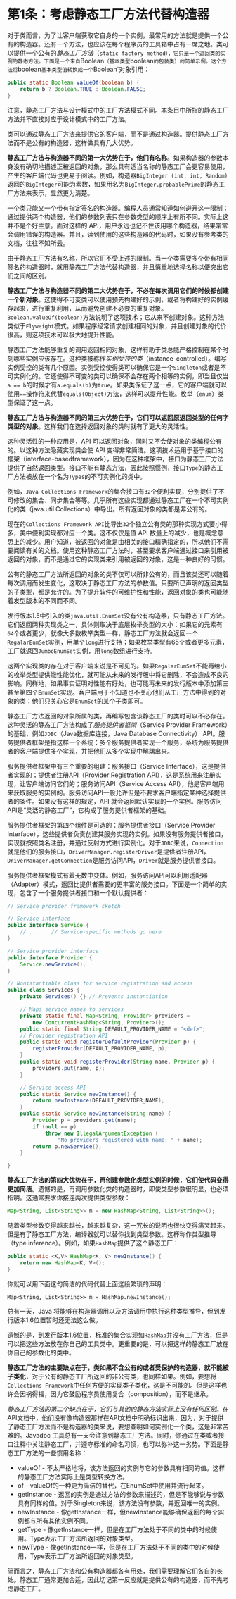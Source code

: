 # 第1条：考虑静态工厂方法代替构造器
对于类而言，为了让客户端获取它自身的一个实例，最常用的方法就是提供一个公有的构造器。还有一个方法，也应该在每个程序员的工具箱中占有一席之地。类可以提供一个公有的*静态工厂方法*（`static factory method），它只是一个返回类的实例的静态方法。下面是一个来自`Boolean`（基本类型`boolean`的包装类）的简单示例。这个方法将`boolean`基本类型值转换成一个`Boolean`对象引用：
```java
public static Boolean valueOf(boolean b) {
	return b ? Boolean.TRUE : Boolean.FALSE;
}
```
注意，静态工厂方法与设计模式中的工厂方法模式不同。本条目中所指的静态工厂方法并不直接对应于设计模式中的工厂方法。

类可以通过静态工厂方法来提供它的客户端，而不是通过构造器。提供静态工厂方法而不是公有的构造器，这样做具有几大优势。

**静态工厂方法与构造器不同的第一大优势在于，他们有名称**。如果构造器的参数本身没有确切地描述正被返回的对象，那么具有适当名称的静态工厂会更容易使用，产生的客户端代码也更易于阅读。例如，构造器`BigInteger (int, int, Random)`返回的`BigInteger`可能为素数，如果用名为`BigInteger.probablePrime`的静态工厂方法来表示，显然更为清楚。

一个类只能又一个带有指定签名的构造器。编程人员通常知道如何避开这一限制：通过提供两个构造器，他们的参数列表只在参数类型的顺序上有所不同。实际上这并不是个好主意。面对这样的 API，用户永远也记不住该用哪个构造器，结果常常会调用错误的构造器。并且，读到使用的这些构造器的代码时，如果没有参考类的文档，往往不知所云。

由于静态工厂方法有名称，所以它们不受上述的限制。当一个类需要多个带有相同签名的构造器时，就用静态工厂方法代替构造器，并且慎重地选择名称以便突出它们之间的区别。

**静态工厂方法与构造器不同的第二大优势在于，不必在每次调用它们的时候都创建一个新对象**。这使得不可变类可以使用预先构建好的示例，或者将构建好的实例缓存起来，进行重复利用，从而避免创建不必要的重复对象。`Boolean.valueOf(boolean)`方法说明了这项技术；它从来不创建对象。这种方法类似于`Flyweight`模式。如果程序经常请求创建相同的对象，并且创建对象的代价很高，则这项技术可以极大地提升性能。

静态工厂方法能够重复的调用返回相同对象，这样有助于类总能严格控制在某个时刻哪些实例应该存在。这种类被称作*实例受控的类*（instance-controlled）。编写实例受控的类有几个原因。实例受控使得类可以确保它是一个`Singleton`或者是不可实例化的。它还使得不可变的类可以确保不会存在两个相等的实例，即当且仅当`a == b`的时候才有`a.equals(b)`为`true`。如果类保证了这一点，它的客户端就可以使用`==`操作符来代替`equals(Object)`方法，这样可以提升性能。枚举（`enum`）类型保证了这一点。

**静态工厂方法与构造器不同的第三大优势在于，它们可以返回原返回类型的任何字类型的对象**。这样我们在选择返回对象的类时就有了更大的灵活性。

这种灵活性的一种应用是，API 可以返回对象，同时又不会使对象的类编程公有的。以这种方法隐藏实现类会使 API 变得非常简洁。这项技术适用于基于接口的框架（interface-basedframework），因为在这种框架中，接口为静态工厂方法提供了自然返回类型。接口不能有静态方法，因此按照惯例，接口`Type`的静态工厂方法被放在一个名为`Types`的不可实例化的类中。

例如，`Java Collections Framework`的集合接口有`32`个便利实现，分别提供了不可修改的集合、同步集合等等。几乎所有这些实现都通过静态工厂在一个不可实例化的类（java.util.Collections）中导出。所有返回对象的类都是非公有的。

现在的`Collections Framework API`比导出`32`个独立公有类的那种实现方式要小得多，美中便利实现都对应一个类。这不仅仅是值 API 数量上的减少，也是概念意思上的减少。用户知道，被返回的对象是由相关的接口精确指定的，所以他们不需要阅读有关的文档。使用这种静态工厂方法时，甚至要求客户端通过接口来引用被返回的对象，而不是通过它的实现类来引用被返回的对象，这是一种良好的习惯。

公有的静态工厂方法所返回的对象的类不仅可以所非公有的，而且该类还可以随着每次调用而发生变化，这取决于静态工厂方法的参数值。只要所已声明的返回类型的子类型，都是允许的。为了提升软件的可维护性和性能，返回对象的类也可能随着发型版本的不同而不同。

发行版本1.5中引入的类`java.util.EnumSet`没有公有构造器，只有静态工厂方法。它们返回两种实现类之一，具体则取决于底层枚举类型的大小：如果它的元素有`64`个或者更少，就像大多数枚举类型一样，静态工厂方法就会返回一个`RegalarEumSet`实例，用单个`long`进行支持；如果枚举类型有65个或者更多元素，工厂就返回`JumboEnumSet`实例，用`long`数组进行支持。

这两个实现类的存在对于客户端来说是不可见的。如果`RegalarEumSet`不能再给小的枚举类型提供能性能优化，就可能从未来的发行版中将它删除，不会造成不良的影响。同样地，如果事实证明对性能有好处，也可能再未来的发行版本中添加第三甚至第四个`EnumSet`实现。客户端用于不知道也不关心他们从工厂方法中得到的对象的类；他们只关心它是`EnumSet`的某个子类即可。

静态工厂方法返回的对象所属的类，再编写包含该静态工厂的类时可以不必存在。这种灵活的静态工厂方法构成了*服务提供者框架*（Service Provider Framework）的基础，例如`JDBC`（Java数据库连接，Java Database Connectivity） API。服务提供者框架是指这样一个系统：多个服务提供者实现一个服务，系统为服务提供者的客户端提供多个实现，并把他们从多个实现中解耦出来。

服务提供者框架中有三个重要的组建：服务接口（Service Interface），这是提供者实现的；提供者注册API（Provider Registration API），这是系统用来注册实现，让客户端访问它们的；服务访问API（Service Access API），他是客户端用来获取服务的实例的。服务访问API一般允许但是不要求客户端指定某种选择提供者的条件。如果没有这样的规定，API 就会返回默认实现的一个实例。服务访问API是“灵活的静态工厂”，它构成了服务提供者框架的基础。

服务提供者框架的第四个组件是可选的：服务提供者接口（Service Provider Interface），这些提供者负责创建其服务实现的实例。如果没有服务提供者接口，实现就按照类名注册，并通过反射方式进行实例化。对于`JDBC`来说，`Connection`就是他们的服务接口，`DriverManager.registerDriver`是提供者注册API，`DriverManager.getConnection`是服务访问API，`Driver`就是服务提供者接口。

服务提供者框架模式有着无数中变体。例如，服务访问API可以利用适配器（Adapter）模式，返回比提供者需要的更丰富的服务接口。下面是一个简单的实现，包含了一个服务提供者接口和一个默认提供者：
```java
// Service provider framework sketch

// Service interface
public interface Service {
	// ...    // Service-specific methods go here
}

// Service provider interface
public interface Provider {
	Service.newService();
}

// Nonistantiable class for service registration and access
public class Services {
	private Services() {} // Prevents instantiation 

	// Maps service names to services
	private static final Map<String, Provider> providers = 
		new ConcurrentHashMap<String, Provider>();
	public static final String DEFAULT_PROVIDER_NAME = "<def>";
	// Provider registration API
	public static void registerDefaultProvider(Provider p) {
		registerProvider(DEFAULT_PROVIDER_NAME, p);
	}
	public static void registerProvider(String name, Provider p) {
		providers.put(name, p);
	}

	// Service access API
	public static Service newInstance() {
		return newInstance(DEFAULT_PROVIDER_NAME);
	}
	public static Service newInstance(String name) {
		Provider p = providers.get(name);
		if (null == p) 
			throw new IllegalArgumentException (
				"No providers registered with name: " + name);
		return p.newService();
	}

}
```

**静态工厂方法的第四大优势在于，再创建参数化类型实例的时候，它们使代码变得更加简洁**。遗憾的是，再调用参数化类的构造器时，即使类型参数很明显，也必须指明。这通常要求你接连两次提供类型参数：
```java
Map<String, List<String>> m = new HashMap<String, List<String>>();
```

随着类型参数变得越来越长，越来越复杂，这一冗长的说明也很快变得痛哭起来。但是有了静态工厂方法，编译器就可以替你找到类型参数。这杯称作类型推导（type inference）。例如，如果`HashMap`提供了这个静态工厂：

```java
public static <K,V> HashMap<K, V> newInstance() {
	return new HashMap<K, V>();
}
```

你就可以用下面这句简洁的代码代替上面这段繁琐的声明：
```
Map<String, List<String>> m = HashMap.newInstance();
```

总有一天，Java 将能够在构造器调用以及方法调用中执行这种类型推导，但到发行版本1.6位置暂时还无法这么做。

遗憾的是，到发行版本1.6位置，标准的集合实现如`HashMap`并没有工厂方法，但是可以把这些方法放在你自己的工具类中。更重要的是，可以把这样的静态工厂放在你自己的参数化的类中。

**静态工厂方法的主要缺点在于，类如果不含公有的或者受保护的构造器，就不能被子类化**，对于公有的静态工厂所返回的非公有类，也同样如果。例如，要想将`Collections Framework`中任何方便的实现类子类化，这是不可能的。但是这样也许会因祸得福，因为它鼓励程序员使用复合（composition），而不是继承。

*静态工厂方法的第二个缺点在于，它们与其他的静态方法实际上没有任何区别*。在API文档中，他们没有像构造器那样在API文档中明确标识出来，因为，对于提供了静态工厂方法而不是构造器的类来说，要想查明如何实例化一个类，这是非常苦难的。Javadoc 工具总有一天会注意到静态工厂方法。同时，你通过在类或者接口注释中关注静态工厂，并遵守标准的命名习惯，也可以弥补这一劣势。下面是静态工厂方法的一些惯用名称：

* valueOf - 不太严格地将，该方法返回的实例与它的参数具有相同的值。这样的静态工厂方法实际上是类型转换方法。
* of - valueOf的一种更为简洁的替代，在EnumSet中使用并流行起来。
* getInstance - 返回的实例是通过方法的参数来描述的，但是不能够说与参数具有同样的值。对于Singleton来说，该方法没有参数，并返回唯一的实例。
* newInstance - 像getInstance一样，但newInstance能够确保返回的每个实例都与所有其他实例不同。
* getType - 像getInstance一样，但是在工厂方法处于不同的类中的时候使用。Type表示工厂方法所返回的对象类型。
* newType - 像getInstance一样，但是在工厂方法处于不同的类中的时候使用，Type表示工厂方法所返回的对象类型。

简而言之，静态工厂方法和公有构造器都各有用处，我们需要理解它们各自的长处。静态工厂通常更加合适，因此切记第一反应就是提供公有的构造器，而不先考虑静态工厂。
